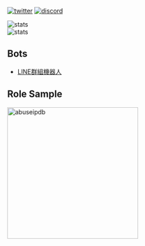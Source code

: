 [![twitter](https://badgen.net/badge/icon/twitter?icon=twitter&label=&color=004B97)](https://twitter.com/Tenjin_Cancer)
[![discord](https://badgen.net/badge/icon/discord?icon=discord&label=&color=96FED1)](https://t.me/hyperbola_cc)

![stats](https://github-readme-stats.vercel.app/api?username=tenjinlab&theme=vue-dark&hide_border=true&include_all_commits=true&count_private=true)  
![stats](https://github-readme-streak-stats.herokuapp.com/?user=tenjinlab&theme=vue-dark&hide_border=true)

## Bots

- [LINE群組機器人](https://github.com/tenjinlab/LINE-Bot)  
## Role Sample

<a url="https://imgur.com/gallery/SazGcDJ" target="_blank"><img src="https://i.imgur.com/mjImfSF.png" alt="abuseipdb" width="300"></a>
